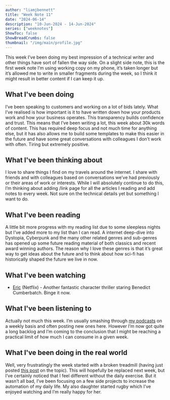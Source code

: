 ```yaml
---
author: "liamjbennett"
title: "Week Note 11"
date: "2024-06-14"
description: "10-Jun-2024 - 14-Jun-2024"
series: ["weeknotes"]
ShowToc: false
ShowBreadCrumbs: false
thumbnail: "/img/main/profile.jpg"
---
```


This week I’ve been doing my best impression of a technical writer and other things have sort of fallen the way side.
On a slight side note, this is the first week note I’m using working copy on my phone, it’s taken longer but it’s allowed me to write in smaller fragments during the week, so I think it might result in better content if I can keep it up.

## What I've been doing

I’ve been speaking to customers and working on a lot of bids lately. What I’ve realised is how important is it to have written down how your products work and how your business operates. This transparency builds confidence and trust. This means that I’ve been writing a lot, this week about 30k words of content. This has required deep focus and not much time for anything else, but it has also allows me to build some templates to make this easier in the future and have some great conversations with colleagues I don’t work with often. Tiring but extremely positive.

## What I've been thinking about

I love to share things I find on my travels around the internet. I share with friends and with colleagues based on conversations we’ve had previously or their areas of work or interests. While I will absolutely continue to do this, I’m thinking about adding /link page for all the articles I reading and add notes to every week. Not sure on the technical details yet but something I want to do.

## What I've been reading

A little bit more progress with my reading list due to some sleepless nights but I’ve added more to my list than I can read. A internet deep-dive into Dystopia, Cyberpunk and the many other related genres and sub-genres has opened up some future reading material of both classics and recent award winning authors. The reason why I love these genres is that it’s great way to get ideas about the future and to think about how sci-fi has historically shaped the future we live in now.

## What I've been watching

* [Eric](https://www.netflix.com/title/81284301) (Netflix) - Another fantastic character thriller staring Benedict Cumberbatch. Binge it now.

## What I've been listening to

Actually not much this week. I’m usually smashing through [my podcasts](https://www.liamjbennett.me/podroll.xml) on a weekly basis and often posting new ones here. However I’m now got quite a long backlog and I’m coming to the conclusion that I might be reaching a practical limit of how much I can consume in a given week.

## What I've been doing in the real world

Well, very frustratingly the week started with a broken treadmill (having just posted [this post](https://www.liamjbennett.me/posts/2024-05-31-walking-treadmill/) on the topic). This will hopefully be replaced next week, but I’ve certainly noticed that I feel different without the daily exercise. But it wasn’t all bad, I’ve been focusing on a few side projects to increase the automation of my daily life. My also daughter started rugby which I’ve enjoyed watching and I’m really happy for her.